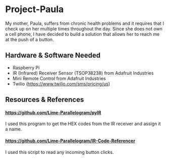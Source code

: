 # Project-Paula
My mother, Paula, suffers from chronic health problems and it requires that I check up on her multiple times throughout the day. Since she does not own a cell phone, I have decided to build a solution that allows her to reach me at the push of a button.


## Hardware & Software Needed
- Raspberry Pi
- IR (Infrared) Receiver Sensor (TSOP38238) from Adafruit Industries
- Mini Remote Control from Adafruit Industries
- Twilio (https://www.twilio.com/sms/pricing/us)


## Resources & References
#### https://github.com/Lime-Parallelogram/pyIR
I used this program to get the HEX codes from the IR receiver and assign it a name.

#### https://github.com/Lime-Parallelogram/IR-Code-Referencer
I used this script to read any incoming button clicks. 
